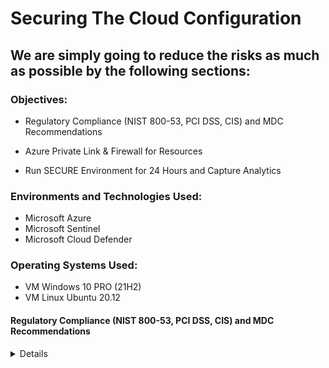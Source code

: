 # Securing The Cloud Configuration

## We are simply going to reduce the risks as much as possible by the following sections: 

<div>

### Objectives: 

- Regulatory Compliance (NIST 800-53, PCI DSS, CIS) and MDC Recommendations

- Azure Private Link & Firewall for Resources

- Run SECURE Environment for 24 Hours and Capture Analytics

### Environments and Technologies Used:

- Microsoft Azure
- Microsoft Sentinel
- Microsoft Cloud Defender

### Operating Systems Used:

- VM Windows 10 PRO (21H2)
- VM Linux Ubuntu 20.12

#### Regulatory Compliance (NIST 800-53, PCI DSS, CIS) and MDC Recommendations 
<details close>

<div>

</summary>

Reminder: Check your Subscription’s Cost Analysis

### Actions and Observations<b>

- Overview Currently 

![vivaldi_ILnTZamtya](https://user-images.githubusercontent.com/109401839/235340696-8d247dcd-e45f-4e6c-ba90-a6f1d4257766.png)

Click on Recommendations. 
Ideally we want to get to 100%. 

![vivaldi_sKRdqBEO7l](https://user-images.githubusercontent.com/109401839/235340928-3ad8b009-b1e7-46cd-920c-1b168c094904.png)

Currently, I am at 54%, apply each remediation steps according to Azure and get your score up. 

I will start with the DDos Protection and I wont show everything. However, take your time with this and Azure redirects you to everything. 

![vivaldi_GYcRzsJZK3](https://user-images.githubusercontent.com/109401839/235341029-feb752ee-2793-4a72-b2d0-99c710a27413.png)

![vivaldi_bLyC34Yftz](https://user-images.githubusercontent.com/109401839/235341064-6f41ab48-2787-4e66-8cdf-c00ad7941996.png)

In the next lab, we will go over the important Recommendations to secure our environment. Another project will show case getting the score to near 100 or at 100%. The question I will pose for that project is, "Having a 100% secure lab the best security measure?".

Now, let enter the final phase of the Cloud SOC Projects. 

### Azure Private Link & Firewall for Resources
<details close>

<div>

</summary>

![image](https://user-images.githubusercontent.com/109401839/235408787-7acc45e8-904f-4bfb-b4ec-7c6668f4453f.png)

Inspect MDC Regulatory Compliance (Available and Implemented)
NIST 800-53 (Ref)
We will Implement SC-7

Configure Azure Private Link and Firewall for your Azure Key Vault instance
Ensure you use the same region and VNet the rest of your VMs are in
	
Configure Azure Private Link and Firewall for your Azure Storage Account instance
Disable Public Access (you can only access from within your VMs now.)
This is done on the network tab as well as the Settings -> configuration “Allow Blob public access → Disabled” as well

Observe Network Watcher Topology for the region and resource group all of your stuff is in.
Observe the Key Vault and Storage Account Private Endpoints are there

Wait 5 minutes (get coffee, etc)

Login to “windows-vm” and check the IP addresses of your Key Vault and Storage Account instances.
They should be private addresses, indicating the resources have been probably integrated into private VNet:

If you see a public IP address, either it’s not done propagating yet, or it’s not configured correctly:

Possible causes for this are your resources and VM are actually in different Virtual Networks, or something is just not setup right

The good news is, you don’t need to fix this for the rest of the lab, we are just trying to lock down the environment. However, if you want to fix it, you can try deleting the Private Endpoints/config and trying again


### Run SECURE Environment for 24 Hours and Capture Analytics
<details close>

<div>

</summary>


After 24 Hours of Configuring NSG: 
<div>

| Metric                   | Count
| ------------------------ | -----
| SecurityEvent            | 2401 (-93.85%)
| Syslog                   | 730 (-6.65%)
| SecurityAlert            | 0 (-100.00%)
| SecurityIncident         | 185 (-16.67%)
| AzureNetworkAnalytics_CL | 68 (-94.96%)

![vivaldi_naqKr3ZM8e](https://user-images.githubusercontent.com/109401839/235409014-801f77ab-ec76-46fe-bb14-48d4927341d4.png)

After 24 Hours of Locking - Down Environment: 

| Metric                   | Count
| ------------------------ | -----
| SecurityEvent            | 0
| Syslog                   | 0
| SecurityAlert            | 0 
| SecurityIncident         | 0
| AzureNetworkAnalytics_CL | 0

<div>

Well, this series of projects in Microsoft Azure is finally at its conclusion.

Over time there will be updates and cleaning up. 

However, whoever is viewing this. 

I hope  you learned a lot because I have learned a lot. 

Thank you.
